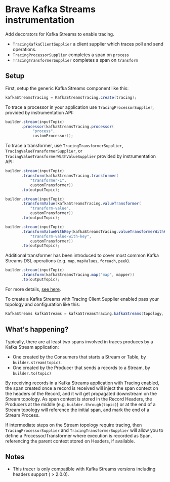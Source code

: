 # Brave Kafka Streams instrumentation

Add decorators for Kafka Streams to enable tracing.
* `TracingKafkaClientSupplier` a client supplier which traces poll and send operations.
* `TracingProcessorSupplier` completes a span on `process`
* `TracingTransformerSupplier` completes a span on `transform`

## Setup

First, setup the generic Kafka Streams component like this:
```java
kafkaStreamsTracing = KafkaStreamsTracing.create(tracing);
```

To trace a processor in your application use `TracingProcessorSupplier`, provided by instrumentation API:

```java
builder.stream(inputTopic)
       .processor(kafkaStreamsTracing.processor(
            "process",
            customProcessor));
```

To trace a transformer, use `TracingTransformerSupplier`, `TracingValueTransformerSupplier`, or `TracingValueTransformerWithValueSupplier` provided by instrumentation API:

```java
builder.stream(inputTopic)
       .transform(kafkaStreamsTracing.transformer(
           "transformer-1",
           customTransformer))
       .to(outputTopic);
```

```java
builder.stream(inputTopic)
       .transformValue(kafkaStreamsTracing.valueTransformer(
           "transform-value",
           customTransformer))
       .to(outputTopic);
```

```java
builder.stream(inputTopic)
       .transformValueWithKey(kafkaStreamsTracing.valueTransformerWithKey(
           "transform-value-with-key",
           customTransformer))
       .to(outputTopic);
```

Additional transformer has been introduced to cover most common Kafka Streams DSL operations (e.g. `map`, `mapValues`, `foreach`, `peek`).

```java
builder.stream(inputTopic)
       .transform(kafkaStreamsTracing.map("map", mapper))
       .to(outputTopic);
```

For more details, [see here](https://github.com/openzipkin/brave/blob/master/instrumentation/kafka-streams/src/main/java/brave/kafka/streams/KafkaStreamsTracing.java).

To create a Kafka Streams with Tracing Client Supplier enabled pass your topology and configuration like this:

```java
KafkaStreams kafkaStreams = kafkaStreamsTracing.kafkaStreams(topology, streamsConfig);
```

## What's happening?
Typically, there are at least two spans involved in traces produces by a Kafka Stream application:
* One created by the Consumers that starts a Stream or Table, by `builder.stream(topic)`.
* One created by the Producer that sends a records to a Stream, by `builder.to(topic)`

By receiving records in a Kafka Streams application with Tracing enabled, the span created once
a record is received will inject the span context on the headers of the Record, and it will get
propagated downstream on the Stream topology. As span context is stored in the Record Headers, 
the Producers at the middle (e.g. `builder.through(topic)`) or at the end of a Stream topology
will reference the initial span, and mark the end of a Stream Process.

If intermediate steps on the Stream topology require tracing, then `TracingProcessorSupplier` and
`TracingTransformerSupplier` will allow you to define a Processor/Transformer where execution is recorded as Span, 
referencing the parent context stored on Headers, if available.

## Notes

* This tracer is only compatible with Kafka Streams versions including headers support ( > 2.0.0).
